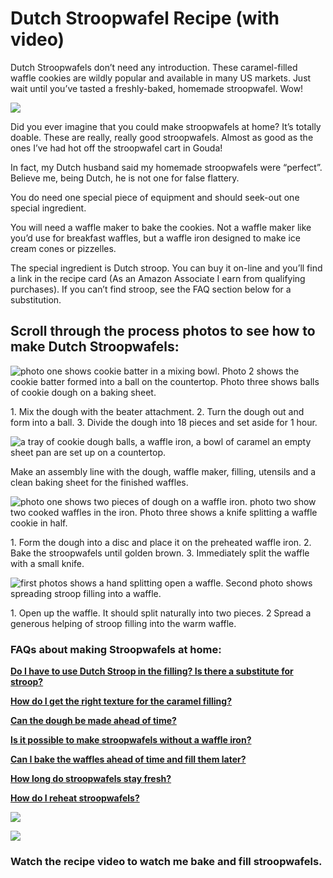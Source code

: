 Dutch Stroopwafel Recipe (with video)
=====================================

Dutch Stroopwafels don’t need any introduction. These caramel-filled waffle cookies are wildly popular and available in many US markets. Just wait until you’ve tasted a freshly-baked, homemade stroopwafel. Wow!

![](https://www.baking-sense.com/wp-content/uploads/2022/02/stroop-wafels-8a.jpg)

Did you ever imagine that you could make stroopwafels at home? It’s totally doable. These are really, really good stroopwafels. Almost as good as the ones I’ve had hot off the stroopwafel cart in Gouda!

In fact, my Dutch husband said my homemade stroopwafels were “perfect”. Believe me, being Dutch, he is not one for false flattery.

You do need one special piece of equipment and should seek-out one special ingredient.

You will need a waffle maker to bake the cookies. Not a waffle maker like you’d use for [](https://www.baking-sense.com/2016/03/19/whole-grain-sourdough-waffles/)breakfast waffles, but a waffle iron designed to make [](https://www.baking-sense.com/2018/07/03/ice-cream-cones/)ice cream cones or pizzelles.

The special ingredient is Dutch stroop. You can buy it on-line and you’ll find a link in the recipe card (As an Amazon Associate I earn from qualifying purchases). If you can’t find stroop, see the FAQ section below for a substitution.

Scroll through the process photos to see how to make Dutch Stroopwafels:
------------------------------------------------------------------------

![photo one shows cookie batter in a mixing bowl. Photo 2 shows the cookie batter formed into a ball on the countertop. Photo three shows balls of cookie dough on a baking sheet.](https://www.baking-sense.com/wp-content/uploads/2022/02/stroop-wafels-3a.jpg)

1\. Mix the dough with the beater attachment. 2. Turn the dough out and form into a ball. 3. Divide the dough into 18 pieces and set aside for 1 hour.

![a tray of cookie dough balls, a waffle iron, a bowl of caramel an empty sheet pan are set up on a countertop.](https://www.baking-sense.com/wp-content/uploads/2022/02/stroop-wafels-4.jpg)

Make an assembly line with the dough, waffle maker, filling, utensils and a clean baking sheet for the finished waffles.

![photo one shows two pieces of dough on a waffle iron. photo two show two cooked waffles in the iron. Photo three shows a knife splitting a waffle cookie in half.](https://www.baking-sense.com/wp-content/uploads/2022/02/stroop-wafels-7a.jpg)

1\. Form the dough into a disc and place it on the preheated waffle iron. 2. Bake the stroopwafels until golden brown. 3. Immediately split the waffle with a small knife.

![first photos shows a hand splitting open a waffle. Second photo shows spreading stroop filling into a waffle.](https://www.baking-sense.com/wp-content/uploads/2022/02/stroop-wafels-14.jpg)

1\. Open up the waffle. It should split naturally into two pieces. 2 Spread a generous helping of stroop filling into the warm waffle.

### FAQs about making Stroopwafels at home:

[**Do I have to use Dutch Stroop in the filling? Is there a substitute for stroop?**](https://www.baking-sense.com/2022/02/28/dutch-stroopwafel-recipe-with-video/#)

[**How do I get the right texture for the caramel filling?**](https://www.baking-sense.com/2022/02/28/dutch-stroopwafel-recipe-with-video/#)

[**Can the dough be made ahead of time?**](https://www.baking-sense.com/2022/02/28/dutch-stroopwafel-recipe-with-video/#)

[**Is it possible to make stroopwafels without a waffle iron?**](https://www.baking-sense.com/2022/02/28/dutch-stroopwafel-recipe-with-video/#)

[**Can I bake the waffles ahead of time and fill them later?**](https://www.baking-sense.com/2022/02/28/dutch-stroopwafel-recipe-with-video/#)

[**How long do stroopwafels stay fresh?**](https://www.baking-sense.com/2022/02/28/dutch-stroopwafel-recipe-with-video/#)

[**How do I reheat stroopwafels?**](https://www.baking-sense.com/2022/02/28/dutch-stroopwafel-recipe-with-video/#)

![](https://www.baking-sense.com/wp-content/uploads/2022/02/stroop-wafels-9a.jpg)

![](https://www.baking-sense.com/wp-content/uploads/2022/02/stroop-wafels-10a.jpg)

### Watch the recipe video to watch me bake and fill stroopwafels.

